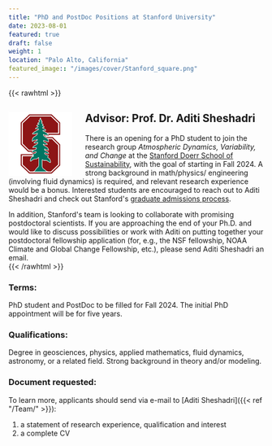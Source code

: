 ```yaml
---
title: "PhD and PostDoc Positions at Stanford University"
date: 2023-08-01
featured: true
draft: false
weight: 1
location: "Palo Alto, California"
featured_image:: "/images/cover/Stanford_square.png"
---
```

{{< rawhtml >}}
<div>
<img src="/Jobs/images/Stanford_square.png" alt="tesr" style="float:left;width:25%;height:25%;padding:0 25px 0 0;">
<h2> Advisor: Prof. Dr. Aditi Sheshadri </h2>                                           
<!-- ![logo](/images/cover/Goethe_square.png) -->
<!-- <a href="/pdfs/PhD_Ulrich.pdf">PDF Here</a> -->

<p>There is an opening for a PhD student to join the research group <i>Atmospheric Dynamics, Variability, and Change</i> at the <a href="https://eddy.stanford.edu/">Stanford Doerr School of Sustainability</a>, with the goal of starting in Fall 2024. A strong background in math/physics/ engineering (involving fluid dynamics) is required, and relevant research experience would be a bonus. Interested students are encouraged to reach out to Aditi Sheshadri and check out Stanford's <a href="https://earth.stanford.edu/ess/admissions">graduate admissions process</a>. </p>
In addition, Stanford's team is looking to collaborate with promising postdoctoral scientists. If you are approaching the end of your Ph.D. and would like to discuss possibilities or work with Aditi on putting together your postdoctoral fellowship application (for, e.g., the NSF fellowship, NOAA Climate and Global Change Fellowship, etc.), please send Aditi Sheshadri an email.
</div>
{{< /rawhtml >}}
<!--more-->




### Terms:
PhD student and PostDoc to be filled for Fall 2024.
The initial PhD appointment will be for five years.

### Qualifications:
Degree in geosciences, physics, applied mathematics, fluid dynamics, astronomy, or a related field.
Strong background in theory and/or modeling.

### Document requested:
To learn more, applicants should send via e-mail to [Aditi Sheshadri]({{< ref "/Team/" >}}):
1. a statement of research experience, qualification and interest
2. a complete CV
